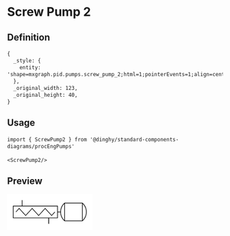 # Screw Pump 2

## Definition

```
{
  _style: { 
    entity: 'shape=mxgraph.pid.pumps.screw_pump_2;html=1;pointerEvents=1;align=center;verticalLabelPosition=bottom;verticalAlign=top;dashed=0;',
  },
  _original_width: 123,
  _original_height: 40,
}
```

## Usage

```
import { ScrewPump2 } from '@dinghy/standard-components-diagrams/procEngPumps'

<ScrewPump2/>
```

## Preview

<img src="./screw-pump-2.png" width="200"/>
